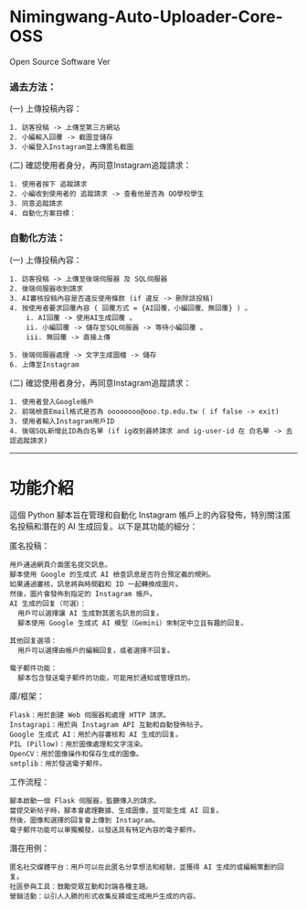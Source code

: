 # Nimingwang-Auto-Uploader-Core-OSS
Open Source Software Ver


<h3>過去方法：</h3>

  (一) 上傳投稿內容：
  
    1. 訪客投稿 -> 上傳至第三方網站
    2. 小編輸入回覆 -> 截圖並儲存
    3. 小編登入Instagram並上傳匿名截圖
  (二) 確認使用者身分，再同意Instagram追蹤請求：
  
    1. 使用者按下 追蹤請求
    2. 小編收到使用者的 追蹤請求 -> 查看他是否為 OO學校學生
    3. 同意追蹤請求
    4. 自動化方案目標：

<h3>自動化方法：</h3>
  (一) 上傳投稿內容：
  
    1. 訪客投稿 -> 上傳至後端伺服器 及 SQL伺服器
    2. 後端伺服器收到請求
    3. AI審核投稿內容是否違反使用條款 (if 違反 -> 刪除該投稿)
    4. 按使用者要求回覆內容 ( 回覆方式 = {AI回覆、小編回覆、無回覆} ) 。
        i. AI回覆 -> 使用AI生成回覆 。
        ii. 小編回覆 -> 儲存至SQL伺服器 -> 等待小編回覆 。
        iii. 無回覆 -> 直接上傳

    5. 後端伺服器處理 -> 文字生成圖檔 -> 儲存
    6. 上傳至Instagram
  (二) 確認使用者身分，再同意Instagram追蹤請求：
  
    1. 使用者登入Google帳戶
    2. 前端檢查Email格式是否為 oooooooo@ooo.tp.edu.tw ( if false -> exit)
    3. 使用者輸入Instagram用戶ID
    4. 後端SQL新增此ID為白名單 (if ig收到最終請求 and ig-user-id 在 白名單 -> 去認追蹤請求)



<hr>


<h1>功能介紹</h1>
這個 Python 腳本旨在管理和自動化 Instagram 帳戶上的內容發佈，特別關注匿名投稿和潛在的 AI 生成回复。以下是其功能的細分：

  匿名投稿：
  
    用戶通過網頁介面匿名提交訊息。
    腳本使用 Google 的生成式 AI 檢查訊息是否符合預定義的規則。
    如果通過審核，訊息將與時間戳和 ID 一起轉換成圖片。
    然後，圖片會發佈到指定的 Instagram 帳戶。
    AI 生成的回复（可選）：
      用戶可以選擇讓 AI 生成對其匿名訊息的回复。
      腳本使用 Google 生成式 AI 模型（Gemini）來制定中立且有趣的回复。
      
    其他回复選項：
      用戶可以選擇由帳戶的編輯回复，或者選擇不回复。
      
    電子郵件功能：
      腳本包含發送電子郵件的功能，可能用於通知或管理目的。
      
  
  庫/框架：
  
    Flask：用於創建 Web 伺服器和處理 HTTP 請求。
    Instagrapi：用於與 Instagram API 互動和自動發佈帖子。
    Google 生成式 AI：用於內容審核和 AI 生成的回复。
    PIL (Pillow)：用於圖像處理和文字渲染。
    OpenCV：用於圖像操作和保存生成的圖像。
    smtplib：用於發送電子郵件。
  工作流程：
  
    腳本啟動一個 Flask 伺服器，監聽傳入的請求。
    當提交新帖子時，腳本會處理數據、生成圖像，並可能生成 AI 回复。
    然後，圖像和選擇的回复會上傳到 Instagram。
    電子郵件功能可以單獨觸發，以發送具有特定內容的電子郵件。
潛在用例：

    匿名社交媒體平台：用戶可以在此匿名分享想法和經驗，並獲得 AI 生成的或編輯策劃的回复。
    社區參與工具：鼓勵受眾互動和討論各種主題。
    營銷活動：以引人入勝的形式收集反饋或生成用戶生成的内容。
